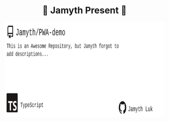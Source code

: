 <!-- built at 10/17/2023, 12:57:30 AM -->
<h1 align="center">
🎉 Jamyth Present 🎉
</h1>
<p align="center">
    <a href="https://github.com/Jamyth/PWA-demo">
        <img width="1000" height="300" src="./readme.svg" />
    </a>
</p>